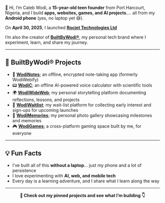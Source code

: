 👋 Hi, I’m Caleb Wodi, a **15-year-old teen founder** from Port Harcourt, Nigeria, and I build **apps, websites, games, and AI projects**.... all from my **Android phone** (yes, no laptop yet 😅).  

On **April 30, 2025**, I launched **[Rocjet Technologies Ltd](https://github.com/Calchiwo/RocjetTechnologies)**  

I’m also the creator of **[BuiltByWodi®](https://builtbywodi.netlify.app)**, my personal tech brand where I experiment, learn, and share my journey.  

---

## 🚀 BuiltByWodi® Projects

- 🔐 [**WodiNotes**](https://wodinotes.netlify.app); an offline, encrypted note-taking app (formerly WodiWebify)  
- 📟 [**WodiC**](https://wodic.netlify.app); an offline AI-powered voice calculator with scientific tools  
- 🌍 [**WodiWideWeb**](https://wodiwideweb.netlify.app); my personal storytelling platform documenting reflections, lessons, and projects  
- 🧪 [**WodiWaitlist**](https://wodiwaitlist.netlify.app); my wait-list platform for collecting early interest and sign-ups for upcoming launches  
- 📸 [**WodiMemories**](https://wodimemories.web.app); my personal photo gallery showcasing milestones and memories  
- 🎮 [**WodiGames**](https://wodigames.netlify.app); a cross-platform gaming space built by me, for everyone  

---

## 💡 Fun Facts

- I’ve built all of this **without a laptop**... just my phone and a lot of persistence  
- I love experimenting with **AI, web, and mobile tech**  
- Every day is a learning adventure, and I share what I learn along the way  

---

<p align="center"><strong>📌 Check out my pinned projects and see what I’m building 👇</strong></p>